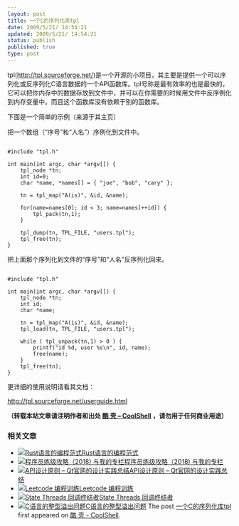 ```yaml
---
layout: post
title: 一个C的序列化库tpl
date: 2009/5/21/ 14:54:21
updated: 2009/5/21/ 14:54:21
status: publish
published: true
type: post
---
```


tpl(<http://tpl.sourceforge.net/>)是一个开源的小项目，其主要是提供一个可以序列化或反序列化C语言数据的一个API函数库。tpl号称是最有效率的也是最快的，它可以把你内存中的数据存放到文件中，并可以在你需要的时候用文件中反序例化到内存变量中。而且这个函数库没有依赖于别的函数库。


下面是一个简单的示例（来源于其主页）


把一个数组（“序号”和“人名”）序例化到文件中。




```

#include "tpl.h"

int main(int argc, char *argv[]) {
    tpl_node *tn;
    int id=0;
    char *name, *names[] = { "joe", "bob", "cary" };

    tn = tpl_map("A(is)", &id, &name);

    for(name=names[0]; id < 3; name=names[++id]) {
        tpl_pack(tn,1);
    }

    tpl_dump(tn, TPL_FILE, "users.tpl");
    tpl_free(tn);
}

```

把上面那个序列化到文件的“序号”和“人名”反序列化回来。



```

#include "tpl.h"

int main(int argc, char *argv[]) {
    tpl_node *tn;
    int id;
    char *name;

    tn = tpl_map("A(is)", &id, &name);
    tpl_load(tn, TPL_FILE, "users.tpl");

    while ( tpl_unpack(tn,1) > 0 ) {
        printf("id %d, user %s\n", id, name);
        free(name);
    }
    tpl_free(tn);
}

```

更详细的使用说明请看其文档：  

<http://tpl.sourceforge.net/userguide.html>



**（转载本站文章请注明作者和出处 [酷 壳 – CoolShell](https://coolshell.cn/) ，请勿用于任何商业用途）**



### 相关文章

* [![Rust语言的编程范式](https://coolshell.cn/wp-content/uploads/2020/03/rust-social-wide-150x150.jpg)](https://coolshell.cn/articles/20845.html)[Rust语言的编程范式](https://coolshell.cn/articles/20845.html)
* [![程序员练级攻略（2018)  与我的专栏](https://coolshell.cn/wp-content/uploads/2018/05/300x262-150x150.jpg)](https://coolshell.cn/articles/18360.html)[程序员练级攻略（2018) 与我的专栏](https://coolshell.cn/articles/18360.html)
* [![API设计原则 – Qt官网的设计实践总结](https://coolshell.cn/wp-content/uploads/2017/07/api-design-300x278-2-150x150.jpg)](https://coolshell.cn/articles/18024.html)[API设计原则 – Qt官网的设计实践总结](https://coolshell.cn/articles/18024.html)
* [![Leetcode 编程训练](https://coolshell.cn/wp-content/plugins/wordpress-23-related-posts-plugin/static/thumbs/29.jpg)](https://coolshell.cn/articles/12052.html)[Leetcode 编程训练](https://coolshell.cn/articles/12052.html)
* [![State Threads 回调终结者](https://coolshell.cn/wp-content/uploads/2014/10/edsm-150x150.gif)](https://coolshell.cn/articles/12012.html)[State Threads 回调终结者](https://coolshell.cn/articles/12012.html)
* [![C语言的整型溢出问题](https://coolshell.cn/wp-content/uploads/2014/04/c99-150x150.jpg)](https://coolshell.cn/articles/11466.html)[C语言的整型溢出问题](https://coolshell.cn/articles/11466.html)
The post [一个C的序列化库tpl](https://coolshell.cn/articles/878.html) first appeared on [酷 壳 - CoolShell](https://coolshell.cn).